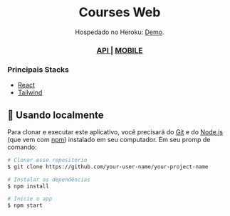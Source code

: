 <h1 align="center">Courses Web</h1>

<div align="center">
   Hospedado no Heroku: <a href="https://courses-crud-web.herokuapp.com/" target="_blank">Demo</a>.
</div>

<div align="center">
  <h3>
    <a href="https://{your-demo-link.your-domain}">
      API
    </a>
    <span> | </span>
    <a href="https://{your-url-to-the-solution}">
      MOBILE
    </a>
  </h3>
</div>

### Principais Stacks

- [React](https://reactjs.org/)
- [Tailwind](https://tailwindcss.com/)

## 🚀 Usando localmente

<!-- Example: -->

Para clonar e executar este aplicativo, você precisará do [Git](https://git-scm.com) e do [Node.js](https://nodejs.org/en/download/) (que vem com [ npm](http://npmjs.com)) instalado em seu computador. Em seu promp de comando:

```bash
# Clonar esse repositório
$ git clone https://github.com/your-user-name/your-project-name

# Instalar as dependências
$ npm install

# Inicie o app
$ npm start
```
